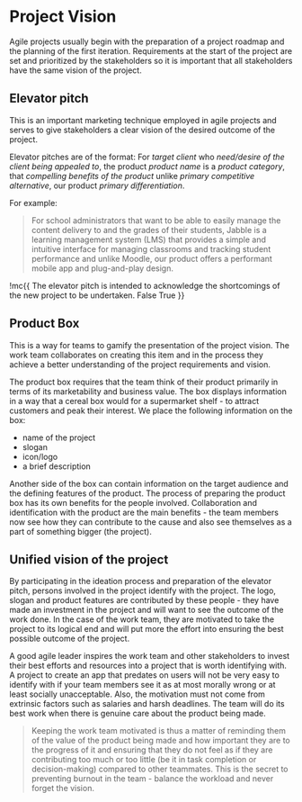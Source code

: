 # Project Vision
Agile projects usually begin with the preparation of a project
roadmap and the planning of the first iteration. Requirements at the start of the project are set and prioritized by the stakeholders so it is important that all stakeholders have the same vision of the project.

## Elevator pitch
This is an important marketing technique employed in agile projects and serves to give stakeholders a clear vision of the
desired outcome of the project.

Elevator pitches are of the format:
For *target client* who *need/desire of the client being appealed to*, the product *product name* is a *product category*, that *compelling benefits of the product* unlike *primary competitive alternative*, our product *primary differentiation*.

For example:
>For school administrators that want to be able to easily manage the content delivery to and the grades of their students, Jabble is a learning management system (LMS) that provides a simple and intuitive interface for managing classrooms and tracking student performance and unlike Moodle, our product offers a performant mobile app and plug-and-play design.

!mc{{
The elevator pitch is intended to acknowledge the shortcomings of the new project to be undertaken.
False
True
}}

## Product Box
This is a way for teams to gamify the presentation of the project vision. The work team collaborates on creating this item and in the process they achieve a better understanding of the project requirements and vision.

The product box requires that the team think of their product primarily in terms of its marketability and business value. The box displays information in a way that a cereal box would for a supermarket shelf - to attract customers and peak their interest. We place the following information on the box:
- name of the project
- slogan
- icon/logo
- a brief description

Another side of the box can contain information on the target audience and the defining features of the product. The process of preparing the product box has its own benefits for the people involved. Collaboration and identification with the product are the main benefits - the team members now see how they can contribute to the cause and also see themselves as a part of something bigger (the project).

## Unified vision of the project
By participating in the ideation process and preparation of the elevator pitch, persons involved in the project identify with the project. The logo, slogan and product features are contributed by these people - they have made an investment in the project and will want to see the outcome of the work done. In the case of the work team, they are motivated to take the project to its logical end and will put more the effort into ensuring the best possible outcome of the project.

A good agile leader inspires the work team and other stakeholders to invest their best efforts and resources into a project that is worth identifying with. A project to create an app that predates on users will not be very easy to identify with if your team members see it as at most morally wrong or at least socially unacceptable. Also, the motivation must not come from extrinsic factors such as salaries and harsh deadlines. The team will do its best work when there is genuine care about the product being made.

>Keeping the work team motivated is thus a matter of reminding them of the value of the product being made and how important they are to the progress of it and ensuring that they do not feel as if they are contributing too much or too little (be it in task completion or decision-making) compared to other teammates. This is the secret to preventing burnout in the team - balance the workload and never forget the vision.


